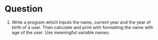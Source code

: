 # Question
1. Write a program which Inputs the name, current year and the year of birth of a user. Then
calculate and print with formatting the name with age of the user. Use meaningful variable names.
